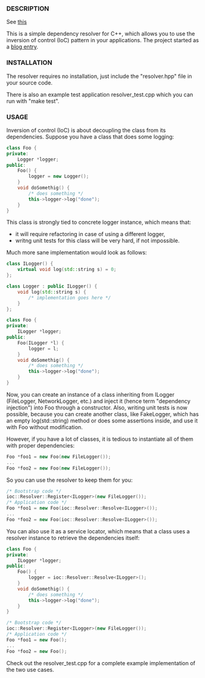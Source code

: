 

### DESCRIPTION

See [this](http://richardmiller.co.uk/2011/07/07/dependency-injection-moving-from-basics-to-container/)

This is a simple dependency resolver for C++, which allows you to use the inversion of control (IoC) pattern in your applications.
The project started as a [blog entry](http://weblambdazero.blogspot.com/2013/08/dependency-injection-in-c.html).

### INSTALLATION

The resolver requires no installation, just include the "resolver.hpp" file in your source code.

There is also an example test application resolver_test.cpp which you can run with "make test".

### USAGE

Inversion of control (IoC) is about decoupling the class from its dependencies. Suppose you have a class that does some logging:

```cpp
class Foo {
private:
    Logger *logger;
public:
    Foo() {
        logger = new Logger();
    }
    void doSomethig() {
        /* does something */
        this->logger->log("done");
    }
}
```

This class is strongly tied to concrete logger instance, which means that:
* it will require refactoring in case of using a different logger,
* writng unit tests for this class will be very hard, if not impossible.

Much more sane implementation would look as follows:

```cpp
class ILogger() {
    virtual void log(std::string s) = 0;
};

class Logger : public ILogger() {
    void log(std::string s) {
        /* implementation goes here */
    }
};

class Foo {
private:
    ILogger *logger;
public:
    Foo(ILogger *l) {
        logger = l;
    }
    void doSomethig() {
        /* does something */
        this->logger->log("done");
    }
}
```

Now, you can create an instance of a class inheriting from ILogger (FileLogger, NetworkLogger, etc.) and inject it (hence term "dependency injection") into Foo through a constructor.
Also, writing unit tests is now possible, because you can create another class, like FakeLogger, which has an empty log(std::string) method or does some assertions inside, and use it with Foo without modification.

However, if you have a lot of classes, it is tedious to instantiate all of them with proper dependencies:

```cpp
Foo *foo1 = new Foo(new FileLogger());
...
Foo *foo2 = new Foo(new FileLogger());
```

So you can use the resolver to keep them for you:

```cpp
/* Bootstrap code */
ioc::Resolver::Register<ILogger>(new FileLogger());
/* Application code */
Foo *foo1 = new Foo(ioc::Resolver::Resolve<ILogger>());
...
Foo *foo2 = new Foo(ioc::Resolver::Resolve<ILogger>());
```

You can also use it as a service locator, which means that a class uses a resolver instance to retrieve the dependencies itself:

```cpp
class Foo {
private:
    ILogger *logger;
public:
    Foo() {
        logger = ioc::Resolver::Resolve<ILogger>();
    }
    void doSomethig() {
        /* does something */
        this->logger->log("done");
    }
}

/* Bootstrap code */
ioc::Resolver::Register<ILogger>(new FileLogger());
/* Application code */
Foo *foo1 = new Foo();
...
Foo *foo2 = new Foo();
```

Check out the resolver_test.cpp for a complete example implementation of the two use cases.
